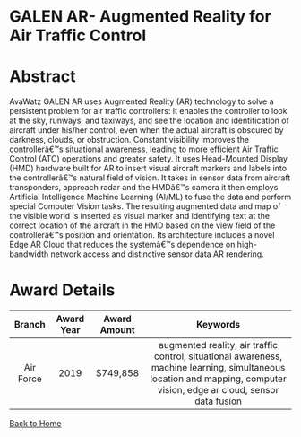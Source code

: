 
GALEN AR- Augmented Reality for Air Traffic Control
===================================================

# Abstract


AvaWatz GALEN AR uses Augmented Reality (AR) technology to solve a persistent problem for air traffic controllers: it enables the controller to look at the sky, runways, and taxiways, and see the location and identification of aircraft under his/her control, even when the actual aircraft is obscured by darkness, clouds, or obstruction. Constant visibility improves the controllerâ€™s situational awareness, leading to more efficient Air Traffic Control (ATC) operations and greater safety. It uses Head-Mounted Display (HMD) hardware built for AR to insert visual aircraft markers and labels into the controllerâ€™s natural field of vision. It takes in sensor data from aircraft transponders, approach radar and the HMDâ€™s camera it then employs Artificial Intelligence Machine Learning (AI/ML) to fuse the data and perform special Computer Vision tasks. The resulting augmented data and map of the visible world is inserted as visual marker and identifying text at the correct location of the aircraft in the HMD based on the view field of the controllerâ€™s position and orientation. Its architecture includes a novel Edge AR Cloud that reduces the systemâ€™s dependence on high-bandwidth network access and distinctive sensor data AR rendering.  

# Award Details

|Branch|Award Year|Award Amount|Keywords|
| :---: | :---: | :---: | :---: |
|Air Force|2019|$749,858|augmented reality, air traffic control, situational awareness, machine learning, simultaneous location and mapping, computer vision, edge ar cloud, sensor data fusion|
  
  


[Back to Home](https://github.com/chrischow/dod_sbir_awards/DJ/#1613)